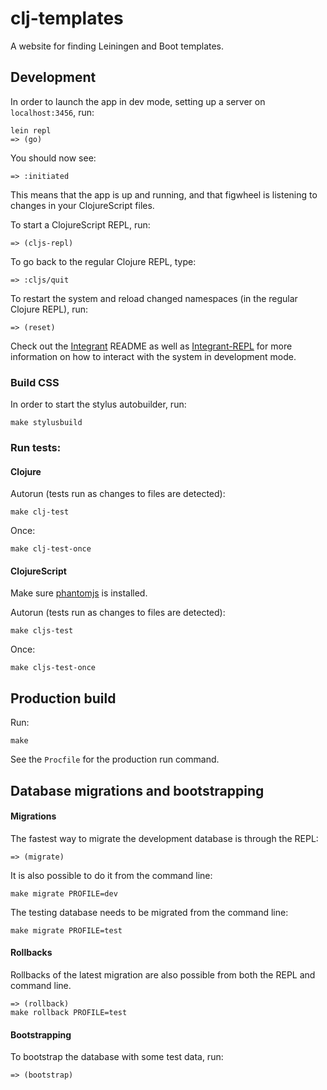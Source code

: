 # clj-templates

A website for finding Leiningen and Boot templates.

## Development

In order to launch the app in dev mode, setting up a server on `localhost:3456`, run:

```
lein repl
=> (go)
```

You should now see:

```
=> :initiated
```

This means that the app is up and running, and that figwheel is listening to changes in your ClojureScript files.

To start a ClojureScript REPL, run:
```
=> (cljs-repl)
```
To go back to the regular Clojure REPL, type:
```
=> :cljs/quit
```

To restart the system and reload changed namespaces (in the regular Clojure REPL), run:
```
=> (reset)
```

Check out the [Integrant](https://github.com/weavejester/integrant) README as well as
[Integrant-REPL](https://github.com/weavejester/integrant-repl) for more information on how to
interact with the system in development mode.

### Build CSS

In order to start the stylus autobuilder, run:
```
make stylusbuild
```


### Run tests:

#### Clojure

Autorun (tests run as changes to files are detected):
```
make clj-test
```

Once:
```
make clj-test-once
```

#### ClojureScript
Make sure [phantomjs](http://phantomjs.org/) is installed.

Autorun (tests run as changes to files are detected):
```
make cljs-test
```
Once: 
```
make cljs-test-once
```

## Production build

Run:
```
make
```

See the `Procfile` for the production run command.

## Database migrations and bootstrapping

#### Migrations
The fastest way to migrate the development database is through the REPL:
```
=> (migrate)
```

It is also possible to do it from the command line:
```
make migrate PROFILE=dev
```

The testing database needs to be migrated from the command line:
```
make migrate PROFILE=test
```

#### Rollbacks
Rollbacks of the latest migration are also possible from both the REPL and command line.
```
=> (rollback)
make rollback PROFILE=test
```

#### Bootstrapping
To bootstrap the database with some test data, run:
```
=> (bootstrap)
```
